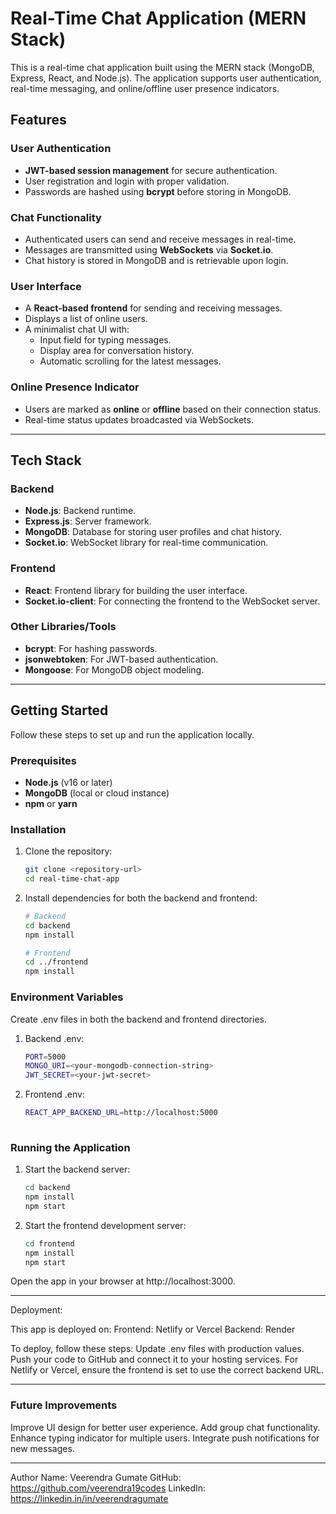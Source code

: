 # Real-Time Chat Application (MERN Stack)

This is a real-time chat application built using the MERN stack (MongoDB, Express, React, and Node.js). The application supports user authentication, real-time messaging, and online/offline user presence indicators.

## Features

### User Authentication

- **JWT-based session management** for secure authentication.
- User registration and login with proper validation.
- Passwords are hashed using **bcrypt** before storing in MongoDB.

### Chat Functionality

- Authenticated users can send and receive messages in real-time.
- Messages are transmitted using **WebSockets** via **Socket.io**.
- Chat history is stored in MongoDB and is retrievable upon login.

### User Interface

- A **React-based frontend** for sending and receiving messages.
- Displays a list of online users.
- A minimalist chat UI with:
  - Input field for typing messages.
  - Display area for conversation history.
  - Automatic scrolling for the latest messages.

### Online Presence Indicator

- Users are marked as **online** or **offline** based on their connection status.
- Real-time status updates broadcasted via WebSockets.


---

## Tech Stack

### Backend

- **Node.js**: Backend runtime.
- **Express.js**: Server framework.
- **MongoDB**: Database for storing user profiles and chat history.
- **Socket.io**: WebSocket library for real-time communication.

### Frontend

- **React**: Frontend library for building the user interface.
- **Socket.io-client**: For connecting the frontend to the WebSocket server.

### Other Libraries/Tools

- **bcrypt**: For hashing passwords.
- **jsonwebtoken**: For JWT-based authentication.
- **Mongoose**: For MongoDB object modeling.

---

## Getting Started

Follow these steps to set up and run the application locally.

### Prerequisites

- **Node.js** (v16 or later)
- **MongoDB** (local or cloud instance)
- **npm** or **yarn**

### Installation

1. Clone the repository:
    ```bash
    git clone <repository-url>
    cd real-time-chat-app

2. Install dependencies for both the backend and frontend:
    ```bash
    # Backend
    cd backend
    npm install

    # Frontend
    cd ../frontend
    npm install


### Environment Variables

Create .env files in both the backend and frontend directories.

1. Backend .env:
    ```bash
    PORT=5000
    MONGO_URI=<your-mongodb-connection-string>
    JWT_SECRET=<your-jwt-secret>

2. Frontend .env:
    ```bash
    REACT_APP_BACKEND_URL=http://localhost:5000
  
### Running the Application

1. Start the backend server:
    ```bash
    cd backend
    npm install
    npm start

2. Start the frontend development server:
    ```bash
    cd frontend
    npm install
    npm start

Open the app in your browser at http://localhost:3000.

---

Deployment:

This app is deployed on:
Frontend: Netlify or Vercel
Backend: Render 

To deploy, follow these steps:
Update .env files with production values.
Push your code to GitHub and connect it to your hosting services.
For Netlify or Vercel, ensure the frontend is set to use the correct backend URL.

---

### Future Improvements

Improve UI design for better user experience.
Add group chat functionality.
Enhance typing indicator for multiple users.
Integrate push notifications for new messages.

---

Author
Name: Veerendra Gumate
GitHub: https://github.com/veerendra19codes
LinkedIn: https://linkedin.in/in/veerendragumate



